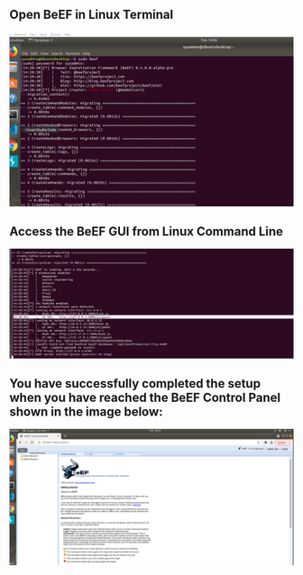## Open BeEF in Linux Terminal

![pic](beef-1.PNG) 

## Access the BeEF GUI from Linux Command Line


![pic](beef-2.PNG) 

## You have successfully completed the setup when you have reached the BeEF Control Panel shown in the image below:

![pic](beef-3.PNG)  
